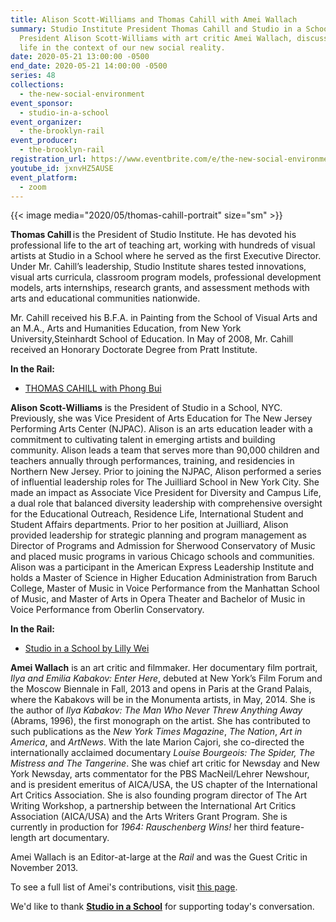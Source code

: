 ```yaml
---
title: Alison Scott-Williams and Thomas Cahill with Amei Wallach
summary: Studio Institute President Thomas Cahill and Studio in a School NYC
  President Alison Scott-Williams with art critic Amei Wallach, discuss creative
  life in the context of our new social reality.
date: 2020-05-21 13:00:00 -0500
end_date: 2020-05-21 14:00:00 -0500
series: 48
collections:
  - the-new-social-environment
event_sponsor:
  - studio-in-a-school
event_organizer:
  - the-brooklyn-rail
event_producer:
  - the-brooklyn-rail
registration_url: https://www.eventbrite.com/e/the-new-social-environment-48-thomas-cahill-alison-scott-williams-tickets-105539158464#
youtube_id: jxnvHZ5AUSE
event_platform:
  - zoom
---
```


{{< image media="2020/05/thomas-cahill-portrait" size="sm" >}}

**Thomas Cahill** is the President of Studio Institute. He has devoted his professional life to the art of teaching art, working with hundreds of visual artists at Studio in a School where he served as the first Executive Director. Under Mr. Cahill’s leadership, Studio Institute shares tested innovations, visual arts curricula, classroom program models, professional development models, arts internships, research grants, and assessment methods with arts and educational communities nationwide.

Mr. Cahill received his B.F.A. in Painting from the School of Visual Arts and an M.A., Arts and Humanities Education, from New York University,Steinhardt School of Education. In May of 2008, Mr. Cahill received an Honorary Doctorate Degree from Pratt Institute.

**In the Rail:**

* [THOMAS CAHILL with Phong Bui](https://brooklynrail.org/2013/02/art/thomas-cahill-with-phong-bui)

**Alison Scott-Williams** is the President of Studio in a School, NYC. Previously, she was Vice President of Arts Education for The New Jersey Performing Arts Center (NJPAC). Alison is an arts education leader with a commitment to cultivating talent in emerging artists and building community. Alison leads a team that serves more than 90,000 children and teachers annually through performances, training, and residencies in Northern New Jersey. Prior to joining the NJPAC, Alison performed a series of influential leadership roles for The Juilliard School in New York City. She made an impact as Associate Vice President for Diversity and Campus Life, a dual role that balanced diversity leadership with comprehensive oversight for the Educational Outreach, Residence Life, International Student and Student Affairs departments. Prior to her position at Juilliard, Alison provided leadership for strategic planning and program management as Director of Programs and Admission for Sherwood Conservatory of Music and placed music programs in various Chicago schools and communities. Alison was a participant in the American Express Leadership Institute and holds a Master of Science in Higher Education Administration from Baruch College, Master of Music in Voice Performance from the Manhattan School of Music, and Master of Arts in Opera Theater and Bachelor of Music in Voice Performance from Oberlin Conservatory.

**In the Rail:**

* [Studio in a School by Lilly Wei](https://brooklynrail.org/2020/05/artonic/Studio-in-a-School)

**Amei Wallach** is an art critic and filmmaker. Her documentary film portrait, *Ilya and Emilia Kabakov: Enter Here*, debuted at New York’s Film Forum and the Moscow Biennale in Fall, 2013 and opens in Paris at the Grand Palais, where the Kabakovs will be in the Monumenta artists, in May, 2014. She is the author of *Ilya Kabakov: The Man Who Never Threw Anything Away* (Abrams, 1996), the first monograph on the artist. She has contributed to such publications as the *New York Times Magazine*, *The Nation*, *Art in America*, and *ArtNews*. With the late Marion Cajori, she co-directed the internationally acclaimed documentary *Louise Bourgeois: The Spider, The Mistress and The Tangerine*. She was chief art critic for Newsday and New York Newsday, arts commentator for the PBS MacNeil/Lehrer Newshour, and is president emeritus of AICA/USA, the US chapter of the International Art Critics Association. She is also founding program director of The Art Writing Workshop, a partnership between the International Art Critics Association (AICA/USA) and the Arts Writers Grant Program. She is currently in production for *1964: Rauschenberg Wins!* her third feature-length art documentary.

Amei Wallach is an Editor-at-large at the *Rail* and was the Guest Critic in November 2013.

To see a full list of Amei's contributions, visit [this page](https://brooklynrail.org/contributor/amei-wallach).

We'd like to thank **[Studio in a School](https://studioinaschool.org/)** for supporting today's conversation.
